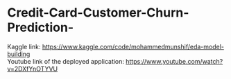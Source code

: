 # Credit-Card-Customer-Churn-Prediction-
Kaggle link:
https://www.kaggle.com/code/mohammedmunshif/eda-model-building <br>
Youtube link of the deployed application:
https://www.youtube.com/watch?v=2DXfYnOTYVU
